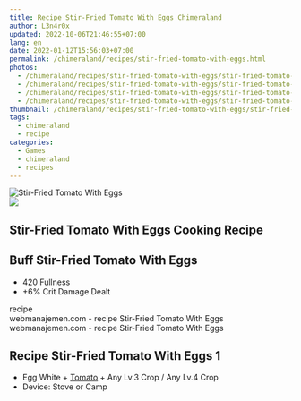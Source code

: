 ```yaml
---
title: Recipe Stir-Fried Tomato With Eggs Chimeraland
author: L3n4r0x
updated: 2022-10-06T21:46:55+07:00
lang: en
date: 2022-01-12T15:56:03+07:00
permalink: /chimeraland/recipes/stir-fried-tomato-with-eggs.html
photos:
  - /chimeraland/recipes/stir-fried-tomato-with-eggs/stir-fried-tomato-with-eggs.webp
  - /chimeraland/recipes/stir-fried-tomato-with-eggs/stir-fried-tomato-with-eggs-name.webp
  - /chimeraland/recipes/stir-fried-tomato-with-eggs/stir-fried-tomato-with-eggs-icon.webp
  - /chimeraland/recipes/stir-fried-tomato-with-eggs/stir-fried-tomato-with-eggs-material.webp
thumbnail: /chimeraland/recipes/stir-fried-tomato-with-eggs/stir-fried-tomato-with-eggs.webp
tags:
  - chimeraland
  - recipe
categories:
  - Games
  - chimeraland
  - recipes
---
```


<link
  rel="stylesheet"
  href="https://rawcdn.githack.com/dimaslanjaka/Web-Manajemen/870a349/css/bootstrap-5-3-0-alpha3-wrapper.css"
/>
<section id="bootstrap-wrapper">
  <div data-bs-theme="dark">
    <div class="card mb-2">
      <div class="card-body">
        <div class="row g-0">
          <div class="col-sm-4 position-relative mb-2">
            <img
              src="https://www.webmanajemen.com/chimeraland/recipes/stir-fried-tomato-with-eggs/stir-fried-tomato-with-eggs-material.webp"
              class="card-img fit-cover w-100 h-100"
              alt="Stir-Fried Tomato With Eggs"
              data-fancybox="true"
            />
          </div>
          <div class="col-sm-8 mb-2">
            <div class="card-body">
              <div class="d-flex flex-row align-items-center mb-3">
                <img
                  class="d-inline-block me-2"
                  src="https://www.webmanajemen.com/chimeraland/recipes/stir-fried-tomato-with-eggs/stir-fried-tomato-with-eggs-icon.webp"
                  width="auto"
                  height="auto"
                  style="vertical-align: middle"
                />
                <h2 class="fs-5">Stir-Fried Tomato With Eggs Cooking Recipe</h2>
              </div>
              <h2 class="card-title fs-5">Buff Stir-Fried Tomato With Eggs</h2>
              <div class="card-text">
                <ul>
                  <li>420 Fullness</li>
                  <li>+6% Crit Damage Dealt</li>
                </ul>
              </div>
              <span class="badge rounded-pill">recipe</span>
            </div>
            <div class="card-footer text-end text-muted mt-auto">
              webmanajemen.com - recipe Stir-Fried Tomato With Eggs
            </div>
          </div>
        </div>
      </div>
      <div class="card-footer text-end text-muted">
        webmanajemen.com - recipe Stir-Fried Tomato With Eggs
      </div>
    </div>
    <div class="row mb-2">
      <div class="col-12 col-lg-6 recipe-item mb-2">
        <div class="card">
          <div class="card-body">
            <h2 class="card-title fs-5">
              Recipe Stir-Fried Tomato With Eggs 1
            </h2>
            <div class="card-text">
              <ul>
                <li>
                  Egg White<span> + </span
                  ><a
                    class="text-decoration-none text-primary"
                    href="/chimeraland/materials/tomato.html"
                    >Tomato</a
                  ><span> + </span>Any Lv.3 Crop<span> / </span>Any Lv.4 Crop
                </li>
                <li>Device: Stove or Camp</li>
              </ul>
            </div>
          </div>
        </div>
      </div>
    </div>
  </div>
</section>